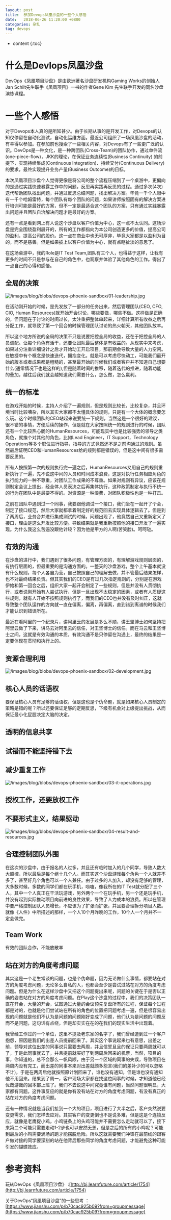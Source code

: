 ```yaml
---
layout: post
title:  参加Devops凤凰沙盘的一些个人感悟
date:   2018-06-26 11:20:00 +0800
categories: 杂乱
tag: devops
---
```


* content
{:toc}


什么是Devlops凤凰沙盘
==================

DevOps《凤凰项目沙盘》是由欧洲著名沙盘研发机构Gaming Works的创始人Jan Schilt先生联手《凤凰项目》一书的作者Gene Kim 先生联手开发的同名沙盘演练课程。


一些个人感悟
==================

对于Devops本人真的是所知甚少。由于长期从事的是开发工作，对Devops的认知仅停留在自动化测试，自动化运维方面。最近公司组织了一场凤凰沙盘的活动，有幸得以参加。在参加前也搜索了一些相关内容，对Devops有了一些更广泛的认识。DevOps是一种文化，是一种跨团队(Cross-Team)的团队协作，通过单件流(one-piece-flow)，JKK的理论，在保证业务连续性(Business Continuity) 的前提下，实现持续集成(Continuous Integration)、持续交付(Continuous Delivery)的要求，最终实现提升业务产量(Business Outcome)的目标。

本次凤凰项目沙盘个人觉得更像是将公司的整个流程压缩到了一个桌游中，更偏向的是通过实践快速暴露工作中的问题，反思再实践再反思的过程。通过多次(4次)迭代帮助团队找出问题，并通过反思总结问题，找出解决方案。毕竟一千个人眼中有一千个哈姆雷特，每个团队有每个团队的问题，如果讲师按照固有的解决方案进行培训可能是最好的方案，但不一定是最适合这个团队的方案，只有通过实践暴露出问题并且团队自治解决问题才是最好的方案。

还有一点是看到网上有人说这个沙盘以客户价值为中心，这一点不太认同。这场沙盘是完全围绕盈利展开的，所有的工作都指向为本公司创造更多的价值，提高公司的盈利，提高公司的股价。这一点在商业中也无可厚非，毕竟大家都是以盈利为目的，而不是慈善。但是如果披上以客户价值为中心，就有点瞎扯淡的意思了。

在这场桌游中，我的Role是IT Test Team,团队有三个人，也得益于这样，让我有更多的时间不只是参与在自己的角色中，也观察并体验了其他角色的工作。得出了一点自己的心得和感悟。


全局的决策
------------------

![/images/blog/blobs/devops-phoenix-sandbox/01-leadership.jpg](/images/blog/blobs/devops-phoenix-sandbox/01-leadership.jpg)

在活动刚开始的时候，是先发放了一部分的任务出来，然后管理团队(CEO, CFO, CIO, Human Resources)就开始开会讨论，哪些要做，哪些不做。这样做是正确的，但问题在于讨论的时间过长，太注重把整体串起来，详细计算所有收益之后再分配工作，就导致了第一个回合的时候管理团队讨论的热火朝天，其他团队放羊。

所以这个地方所说的全局的决策不只是说要把控全局的收益，还在于把控全局的人员调配。让每个角色有活干，还要让团队最后整体是有收益的。从现实中来考虑，如果过分注重详细设计之后才开始动工开启项目，那前期会导致大量的人力空闲。在敏捷中有个概念是快速迭代，拥抱变化。就是可以考虑尽快动工，可能我们最开始的版本或者成果都是粗糙的，甚至最开始的时候我们或者客户并不知道自己想要什么(通常情况下也是这样的),但是随着时间的推移，随着迭代的推进，随着功能的叠加，越往后我们就会越知道我们需要什么，怎么做，怎么赢利。


统一的标准
------------------

在游戏开始的时候，主持人介绍了一遍规则，但是规则比较长，比较复杂，并且环境当时比较嘈杂，所以其实大家都不太懂具体的规则，只是有一个大体的概念要怎么玩。这个时候团队的CEO站起来说要统一下规则，当然这是一个很好的建议，很不错的事情，方便后续的操作，但是就在大家按照统一的规则进行的时候，团队还有一个比较热心肠的HumanResources，可能现实中也是比较强势的领导之类角色，就挨个对其他的角色，比如Lead Engineer，IT Support，Technology Operations等多个职位进行指导，指导的方式竟然还不是之前沟通过的规则。虽然最后证明CEO和HumanResources给的规则都是错误的，但是这中间有很多需要反思的。

所有人按照第一次的规则执行完一遍之后，HumanResources又用自己的规则重新执行了一遍，先不说这中间的人员和时间成本浪费，这是对执行任务相应角色的执行能力的一种不尊重，对团队工作成果的不尊重。如果对规则有异议，应该在规则制定会议上提出，经全体人员表决之后再集体执行，这种政策制定与执行不统一的行为在团队中是最要不得的。对资源是一种浪费，对团队积极性也是一种打击。

之前在团队中遇到过一个同事，我要跟他调试一个接口，我们坐在一起开了个会，制定了接口规范，然后大家就都拿着制定好的规范回去实现具体逻辑去了。但是到了两周后，业务合并进行集成测试的时候，问题出现了，他竟然自己又重新定义了接口，理由是这么开发比较方便。导致结果就是我重新按照他的接口开发了一遍实现。为什么我这么苦逼没跟他计较？因为他是甲方的人啊(苦笑脸)。呵呵哒。


有效的沟通
------------------

在沙盘的进行中，我们遇到了很多问题，有管理方面的，有理解游戏规则层面的，有执行层面的，但最重要的是沟通方面的。一整天的沙盘游戏，整个上午基本就没有什么规则，每个人各自为营，自己按照自己的理解去做，并不管最后结果怎样，也不对最终结果负责。但其实我们的CEO是有过几次指定规则的，分别是在游戏伊始和第一回合之后，组织大家一起开会制定了一些规则，但是并没有人贯彻执行，或者说刚开始有人尝试执行，但是一旦出现不太稳定的因素，或者有人质疑这些规则，就有人开始不按照规则执行了，而我们的CEO也并没有及时纠正，这就导致整个团队运作的方向就一直在偏离，偏离，再偏离，直到错到离谱的时候我们才能认识到错误所在。

最近在看阿里的一个纪录片，讲阿里云的发展是多么不顺，讲王坚博士如何坚持把阿里云做了下来，讲马云对阿里云的信任，对王坚博士的信任。而在马云和王坚博士之间，这就是有效沟通的本质，有效沟通不是只停留在沟通上，最终的结果是一定要体现在贯彻和执行上的。

资源合理利用
------------------

![/images/blog/blobs/devops-phoenix-sandbox/02-development.jpg](/images/blog/blobs/devops-phoenix-sandbox/02-development.jpg)

核心人员的话语权
------------------

要保证核心人员有足够的话语权，但是这也是个伪命题，就是如果核心人员制定的策略是错的呢？所以还要保证足够的定期反思，下级有机会对上级提出挑战，从而保证最小化屁股决定大脑的决定。

透明的信息共享
------------------

试错而不能坚持错下去
------------------

减少重复工作
------------------

![/images/blog/blobs/devops-phoenix-sandbox/03-it-operations.jpg](/images/blog/blobs/devops-phoenix-sandbox/03-it-operations.jpg)

授权工作，还要放权工作
------------------

不要形式主义，结果驱动
------------------

![/images/blog/blobs/devops-phoenix-sandbox/04-result-and-resources.jpg](/images/blog/blobs/devops-phoenix-sandbox/04-result-and-resources.jpg)


合理控制团队外围
------------------

在这次的沙盘中，由于报名的人过多，并且还有临时加入的几个同学，导致人数大大超控，所以最后是每个组十几个人。而其实这个沙盘游戏每个角色一个人就差不多了，甚至好几个角色可以一个人兼任。由于过多的人加入，却没有足够的管理，大多数时候，多数的同学们都在玩手机，唠嗑，像我所在的IT Test就分配了三个人，其中一个人真正在干活玩游戏，另外两个一个在玩手机，另一个还是玩手机，并没有起到实际推动项目向前进的良性效果，导致了人力成本的浪费。所以在管理中要严格控制团队人员增长，不应该为了扩张而扩张，并且要合理拆分项目人数。就像《人件》中所描述的那样，一个人10个月昨晚的工作，10个人一个月并不一定会做完。

Team Work
------------------

有效的团队合作，不能放散羊

站在对方的角度考虑问题
------------------

其实这是一个老生常谈的问题，也是个伪命题，因为无论做什么事情，都要站在对方的角度考虑问题，无论多么自私的人，也都会至少是尝试过站在对方的角度考虑问题。但是为什么在这样沙盘中又把这个问题提出来呢，问题的关键在于是否以正确的姿态站在对方的角度考虑问题。在Play这个沙盘的过程中，我们的决策团队一直在开会，大量的开会，试图通过大量的会议预先复盘所有的过程，保证每个过程都是对的，也就是他们尝试站在所有的角色的位置把问题考虑一遍，但是很容易出现的问题就是他们不认为是问题的问题刚好变成了问题，他们认为是问题的问题反而不是问题，这句话有点绕，但是却实实在在的在我们的现实生活中出现着。

我曾经工作过的一个单位，这里不提及老东家的名字了，我们曾经遭到过一个客户抱怨，原因是我们的出差人员提前回来了。其实这个事说起来也有意思，出差之前，领导对这位出差的同事说只需要去两周，并且信誓旦旦的保证只要两周就可以了，于是此同事就去了，并且提前就买好了到两周后回来的机票，当然，项目的事，你知道的，总不会那么一帆风顺，由于另一个区域的同事的失误，导致项目在两周内没有完工，而出差的同事本来对出差就颇多怨言(我们的差补少的可以忽略不计)，于是在两周后他就按照原计划回来了，谁也没有通知，但是谁也没有通知他不用回来。结果到了周一，客户现场大家都在找这位同事的时候，才知道他已经优哉游哉的回本部上班了。我们不去说这中间究竟谁有问题，当然问题很明显，大家都有问题。这件事反应的就是你有没有站在对方的角度考虑问题，有没有真正的站在对方的角度考虑问题。

还有一种情况就是当我们接到一个大的项目，项目进行了大半之后，客户突然说要变更需求，我们怎样去应对。其实客户的变更倒也不是说多难，但是这是个连锁反应，就像是老鹰捉小鸡，小鸡链条上的头鸡可能并不需要怎么走动就可以了，接下来第二个可能只需要走动1-2步也可以安然无恙，但是之后的所有的小鸡呢？可能到最后的小鸡需要满场的跑才能摆脱危险。所以这就需要我们冲锋在最前线的跟客户做对接的同学要深刻的站在他背后那些同学的角度考虑问题，才能避免这种可能引发的蝴蝶效应。


参考资料
====================================

玩转DevOps《凤凰项目沙盘》 :[http://bj.learnfuture.com/article/1754](http://bj.learnfuture.com/article/1754)

关于DevOps“凤凰项目沙盘”的一些思考 ： [https://www.jianshu.com/p/b70cac925b09?from=groupmessage](https://www.jianshu.com/p/b70cac925b09?from=groupmessage)